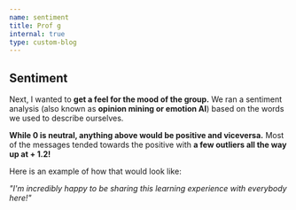 ```yaml
---
name: sentiment
title: Prof g
internal: true
type: custom-blog
---
```


## Sentiment

Next, I wanted to **get a feel for the mood of the group.** We ran a sentiment analysis (also known as **opinion mining or emotion AI**) based on the words we used to describe ourselves.

**While 0 is neutral, anything above would be positive and viceversa.** Most of the messages tended towards the positive with **a few outliers all the way up at + 1.2!**

Here is an example of how that would look like:

_"I'm incredibly happy to be sharing this learning experience with everybody here!"_
